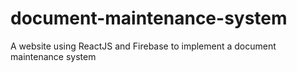 # document-maintenance-system
A website using ReactJS and Firebase to implement a document maintenance system

